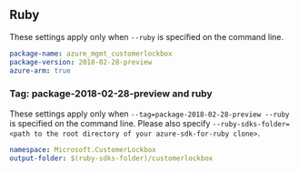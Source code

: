 ## Ruby

These settings apply only when `--ruby` is specified on the command line.

```yaml
package-name: azure_mgmt_customerlockbox
package-version: 2018-02-28-preview
azure-arm: true
```

### Tag: package-2018-02-28-preview and ruby

These settings apply only when `--tag=package-2018-02-28-preview --ruby` is specified on the command line.
Please also specify `--ruby-sdks-folder=<path to the root directory of your azure-sdk-for-ruby clone>`.

```yaml $(tag) == 'package-2018-02-28-preview' && $(ruby)
namespace: Microsoft.CustomerLockbox
output-folder: $(ruby-sdks-folder)/customerlockbox
```
